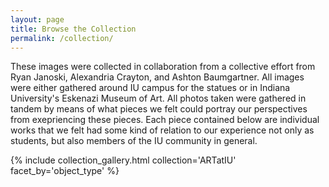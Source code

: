 ```yaml
---
layout: page
title: Browse the Collection
permalink: /collection/
---
```


These images were collected in collaboration from a collective effort from Ryan Janoski, Alexandria Crayton, and Ashton Baumgartner. All images were either gathered around IU campus for the statues or in Indiana University's Eskenazi Museum of Art. All photos taken were gathered in tandem by means of what pieces we felt could portray our perspectives from exepriencing these pieces. Each piece contained below are individual works that we felt had some kind of relation to our experience not only as students, but also members of the IU community in general. 



{% include collection_gallery.html collection='ARTatIU' facet_by='object_type' %}
